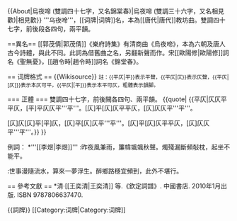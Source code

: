 {{About|烏夜啼 (雙調四十七字，又名錦棠春)|烏夜啼 (雙調三十六字，又名相見歡)|相見歡}}
'''乌夜啼'''，[[词牌|词牌]]名，本為[[唐代|唐代]]教坊曲。雙調四十七字，前後段各四句，兩平韻。

==異名==
[[郭茂倩|郭茂倩]]《樂府詩集》有清商曲《烏夜啼》，本為六朝及唐人古今詩體，與此不同。此詞為借舊曲之名，另翻新聲而作。宋[[歐陽修|歐陽修]]詞名《聖無憂》，[[趙令畤|趙令畤]]詞名《錦堂春》。

== 词牌格式 ==
{{Wikisource}}
<span style="font-size:smaller;">註：{{平仄|平}}表示平聲，{{平仄|仄}}表示仄聲，{{平仄|[仄]}}表示本仄可平，{{平仄|[平]}}表示本平可仄，粗體表示韻腳。</span>

=== 正體 ===
雙調四十七字，前後闕各四句、兩平韻。
{{quote|
{{平仄|仄仄平平仄，[平]平仄仄平'''平'''。[仄]平[仄]仄平平仄，[仄]仄仄平'''平'''。

[仄]仄[仄]平[平]仄，[仄]平[仄]仄平'''平'''。[仄]平[仄]仄平平仄，[仄]仄仄平'''平'''。}}
}}

例詞：
*'''[[李煜|李煜]]'''
:昨夜風兼雨，簾幃颯颯秋聲。燭殘漏斷頻敧枕，起坐不能平。

:世事漫隨流水，算來一夢浮生。醉鄉路穩宜頻到，此外不堪行。

== 參考文獻 ==
*清·[[王奕清|王奕清]] 等.《欽定詞譜》. 中國書店. 2010年1月出版. ISBN 9787806637470.


{{詞牌}}
[[Category:词牌|Category:词牌]]
